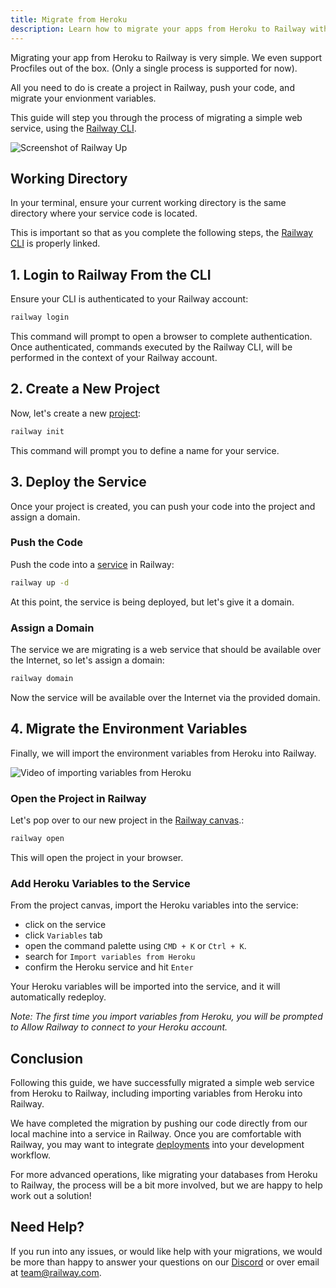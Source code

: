 ```yaml
---
title: Migrate from Heroku
description: Learn how to migrate your apps from Heroku to Railway with this step-by-step guide. Fast, seamless, and hassle-free.
---
```


Migrating your app from Heroku to Railway is very simple. We even support Procfiles out of the box. (Only a single process is supported for now).

All you need to do is create a project in Railway, push your code, and migrate your envionment variables.

This guide will step you through the process of migrating a simple web service, using the [Railway CLI](/reference/cli-api).

<Image src="https://res.cloudinary.com/railway/image/upload/v1695765903/docs/heroku-migration/intro1_uauodg.gif"
alt="Screenshot of Railway Up"
layout="intrinsic"
width={700} height={464} quality={80} />

## Working Directory

In your terminal, ensure your current working directory is the same directory where your service code is located.

This is important so that as you complete the following steps, the [Railway CLI](/reference/cli-api) is properly linked.

## 1. Login to Railway From the CLI

Ensure your CLI is authenticated to your Railway account:

```bash
railway login
```

This command will prompt to open a browser to complete authentication. Once authenticated, commands executed by the Railway CLI, will be performed in the context of your Railway account.

## 2. Create a New Project

Now, let's create a new [project](/reference/projects):

```bash
railway init
```

This command will prompt you to define a name for your service.

## 3. Deploy the Service

Once your project is created, you can push your code into the project and assign a domain.

### Push the Code

Push the code into a [service](/reference/services) in Railway:

```bash
railway up -d
```

At this point, the service is being deployed, but let's give it a domain.

### Assign a Domain

The service we are migrating is a web service that should be available over the Internet, so let's assign a domain:

```bash
railway domain
```

Now the service will be available over the Internet via the provided domain.

## 4. Migrate the Environment Variables

Finally, we will import the environment variables from Heroku into Railway.

<Image src="https://res.cloudinary.com/railway/image/upload/v1695765481/docs/heroku-migration/variables_hagopv.gif"
alt="Video of importing variables from Heroku"
layout="intrinsic"
width={600} height={364} quality={80} />

### Open the Project in Railway

Let's pop over to our new project in the [Railway canvas](/reference/projects#project-canvas).:

```bash
railway open
```

This will open the project in your browser.

### Add Heroku Variables to the Service

From the project canvas, import the Heroku variables into the service:

- click on the service
- click `Variables` tab
- open the command palette using `CMD + K` or `Ctrl + K`.
- search for `Import variables from Heroku`
- confirm the Heroku service and hit `Enter`

Your Heroku variables will be imported into the service, and it will automatically redeploy.

_Note: The first time you import variables from Heroku, you will be prompted to Allow Railway to connect to your Heroku account._

## Conclusion

Following this guide, we have successfully migrated a simple web service from Heroku to Railway, including importing variables from Heroku into Railway.

We have completed the migration by pushing our code directly from our local machine into a service in Railway. Once you are comfortable with Railway, you may want to integrate [deployments](/reference/deployments) into your development workflow.

For more advanced operations, like migrating your databases from Heroku to Railway, the process will be a bit more involved, but we are happy to help work out a solution!

## Need Help?

If you run into any issues, or would like help with your migrations, we would be more than happy to answer your questions on our <a href="https://discord.gg/railway" target="_blank">Discord</a> or over email at [team@railway.com](mailto:team@railway.com).
